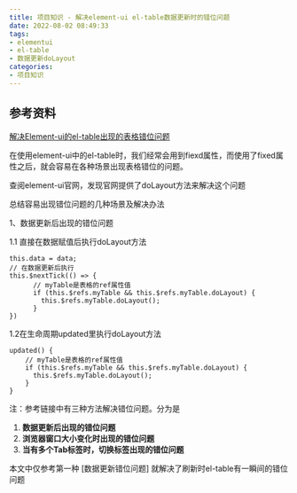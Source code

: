 ```yaml
---
title: 项目知识 - 解决element-ui el-table数据更新时的错位问题
date: 2022-08-02 08:49:33
tags:
- elementui
- el-table
- 数据更新doLayout
categories:
- 项目知识
---
```




## 参考资料

[解决Element-ui的el-table出现的表格错位问题](https://blog.csdn.net/qq_39998026/article/details/124862604)

在使用element-ui中的el-table时，我们经常会用到fiexd属性，而使用了fixed属性之后，就会容易在各种场景出现表格错位的问题。

查阅element-ui官网，发现官网提供了doLayout方法来解决这个问题



总结容易出现错位问题的几种场景及解决办法

1、数据更新后出现的错位问题

1.1 直接在数据赋值后执行doLayout方法

~~~vue
this.data = data;
// 在数据更新后执行
this.$nextTick(() => {
      // myTable是表格的ref属性值
      if (this.$refs.myTable && this.$refs.myTable.doLayout) {
        this.$refs.myTable.doLayout();
      }
})
~~~


1.2在生命周期updated里执行doLayout方法

~~~vue
updated() {
    // myTable是表格的ref属性值
    if (this.$refs.myTable && this.$refs.myTable.doLayout) {
      this.$refs.myTable.doLayout();
    }
}
~~~



注：参考链接中有三种方法解决错位问题。分为是

1. **数据更新后出现的错位问题**
2. **浏览器窗口大小变化时出现的错位问题**
3. **当有多个Tab标签时，切换标签出现的错位问题**

本文中仅参考第一种 [数据更新错位问题] 就解决了刷新时el-table有一瞬间的错位问题
